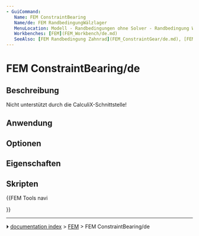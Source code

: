 ```yaml
---
- GuiCommand:
   Name: FEM ConstraintBearing
   Name/de: FEM RandbedingungWälzlager
   MenuLocation: Modell - Randbedingungen ohne Solver - Randbedingung Wälzlager
   Workbenches: [FEM](FEM_Workbench/de.md)
   SeeAlso: [FEM Randbedingung Zahnrad](FEM_ConstraintGear/de.md), [FEM Randbedingung Rolle](FEM_ConstraintPulley/de.md)
---
```


# FEM ConstraintBearing/de

## Beschreibung

Nicht unterstützt durch die CalculiX-Schnittstelle!

## Anwendung

## Optionen

## Eigenschaften

## Skripten





{{FEM Tools navi

}}



---
⏵ [documentation index](../README.md) > [FEM](Category_FEM.md) > FEM ConstraintBearing/de
